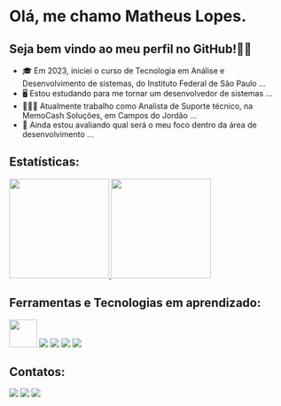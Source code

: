 # Olá, me chamo Matheus Lopes.
## Seja bem vindo ao meu perfil no GitHub!👋😁

- 🎓 Em 2023, iniciei o curso de Tecnologia em Análise e Desenvolvimento de sistemas, do Instituto Federal de São Paulo ...
- 🖥️ Estou estudando para me tornar um desenvolvedor de sistemas ...
- 🧑🏻‍💼 Atualmente trabalho como Analista de Suporte técnico, na MemoCash Soluções, em Campos do Jordão ...
- 🤔 Ainda estou avaliando qual será o meu foco dentro da área de desenvolvimento ...

## Estatísticas:

<div>
  <a href="https://github.com/Lopes-Math">
    <img loading="lazy" height="180em" src="https://github-readme-stats.vercel.app/api/top-langs/?username=Lopes-Math&layout=compact&langs_count=7&theme=dracula"/>
    <img loading="lazy" height="180em" src="https://github-readme-stats.vercel.app/api?username=Lopes-Math&show_icons=true&theme=dracula&include_all_commits=true&count_private=true"/>
  </a>
</div>

## Ferramentas e Tecnologias em aprendizado:

<div>
  <img src="https://cdn.jsdelivr.net/gh/devicons/devicon@latest/icons/html5/html5-original-wordmark.svg" style="height: 50px; width: 50px"/>
  <img src="https://cdn.jsdelivr.net/gh/devicons/devicon@latest/icons/css3/css3-original-wordmark.svg" />
  <img src="https://cdn.jsdelivr.net/gh/devicons/devicon@latest/icons/javascript/javascript-original.svg" />
  <img src="https://cdn.jsdelivr.net/gh/devicons/devicon@latest/icons/php/php-original.svg" />
  <img src="https://cdn.jsdelivr.net/gh/devicons/devicon@latest/icons/cplusplus/cplusplus-original.svg" />
</div>

## Contatos:

<div>
  <a href="https://www.linkedin.com/in/matheus-lopes-de-oliveira-a01288258" target="_blank"><img loading="lazy" src="https://img.shields.io/badge/-LinkedIn-%230077B5?style=for-the-badge&logo=linkedin&logoColor=white" target="_blank"></a>   
  <a href = "lopesmathdev@gmail.com"><img loading="lazy" src="https://img.shields.io/badge/Gmail-D14836?style=for-the-badge&logo=gmail&logoColor=white" target="_blank"></a>
  <a href="https://instagram.com/m_lopesss_" target="_blank"><img loading="lazy" src="https://img.shields.io/badge/-Instagram-%23E4405F?style=for-the-badge&logo=instagram&logoColor=white" target="_blank"></a>
</div>
